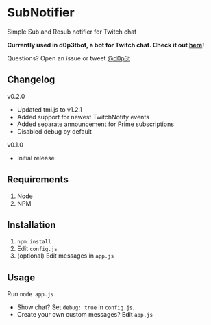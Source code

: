 # SubNotifier
Simple Sub and Resub notifier for Twitch chat

**Currently used in d0p3tbot, a bot for Twitch chat. Check it out [here](https://github.com/d0p3t/d0p3tbot)!**

Questions? Open an issue or tweet [@d0p3t](https://twitter.com/d0p3t)



## Changelog
v0.2.0
* Updated tmi.js to v1.2.1
* Added support for newest TwitchNotify events
* Added separate announcement for Prime subscriptions
* Disabled debug by default

v0.1.0
* Initial release

## Requirements
1. Node
2. NPM

## Installation
1. `npm install`
2. Edit `config.js`
3. (optional) Edit messages in `app.js`

## Usage
Run `node app.js`

* Show chat? Set `debug: true` in `config.js`.  
* Create your own custom messages? Edit `app.js`


